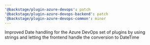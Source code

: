 ```yaml
---
'@backstage/plugin-azure-devops': patch
'@backstage/plugin-azure-devops-backend': patch
'@backstage/plugin-azure-devops-common': minor
---
```


Improved Date handling for the Azure DevOps set of plugins by using strings and letting the frontend handle the conversion to DateTime
